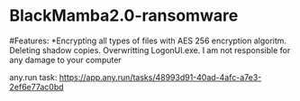 # BlackMamba2.0-ransomware
#Features:
*Encrypting all types of files with AES 256 encryption algoritm.
Deleting shadow copies.
Overwritting LogonUI.exe.
I am not responsible for any damage to your computer

any.run task: https://app.any.run/tasks/48993d91-40ad-4afc-a7e3-2ef6e77ac0bd
